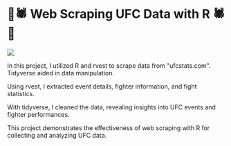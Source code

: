 # 🥊🕷️ Web Scraping UFC Data with R 🕷️🥊
[![](https://i.postimg.cc/1zFYpB67/303-Khabib-Nurmagomedov-vs-Conor-Mc-Gregor.jpg)](https://postimg.cc/p92ZvDsK)

In this project, I utilized R and rvest to scrape data from "ufcstats.com". Tidyverse aided in data manipulation.

Using rvest, I extracted event details, fighter information, and fight statistics.

With tidyverse, I cleaned the data, revealing insights into UFC events and fighter performances.

This project demonstrates the effectiveness of web scraping with R for collecting and analyzing UFC data.
